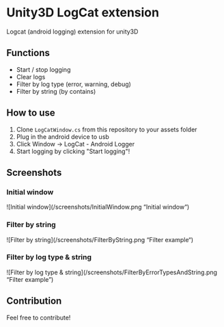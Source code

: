 Unity3D LogCat extension
========================

Logcat (android logging) extension for unity3D

Functions
---------------------
- Start / stop logging
- Clear logs
- Filter by log type (error, warning, debug)
- Filter by string (by contains)

How to use
---------------------
1. Clone `LogCatWindow.cs` from this repository to your assets folder
2. Plug in the android device to usb
3. Click Window -> LogCat - Android Logger
4. Start logging by clicking "Start logging"!

Screenshots
---------------------

### Initial window
![Initial window](/screenshots/InitialWindow.png “Initial window“)

### Filter by string
![Filter by string](/screenshots/FilterByString.png “Filter example“)

### Filter by log type & string
![Filter by log type & string](/screenshots/FilterByErrorTypesAndString.png “Filter example”)

Contribution
---------------------
Feel free to contribute!
